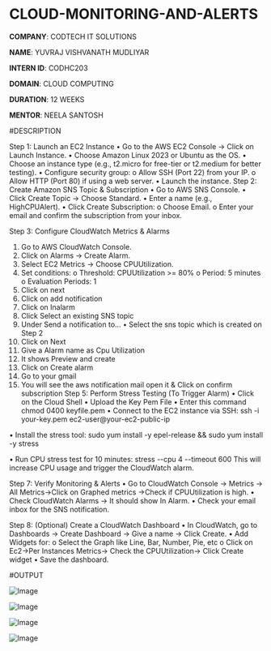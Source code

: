 # CLOUD-MONITORING-AND-ALERTS

**COMPANY**: CODTECH IT SOLUTIONS

**NAME**: YUVRAJ VISHVANATH MUDLIYAR

**INTERN ID**: CODHC203

**DOMAIN**: CLOUD COMPUTING

**DURATION**: 12 WEEKS

**MENTOR**: NEELA SANTOSH

#DESCRIPTION

Step 1: Launch an EC2 Instance
•	Go to the AWS EC2 Console → Click on Launch Instance.
•	Choose Amazon Linux 2023 or Ubuntu as the OS.
•	Choose an instance type (e.g., t2.micro for free-tier or t2.medium for better testing).
•	Configure security group:
o	Allow SSH (Port 22) from your IP.
o	Allow HTTP (Port 80) if using a web server.
•	Launch the instance.
Step 2: Create Amazon SNS Topic & Subscription
•	Go to AWS SNS Console.
•	Click Create Topic → Choose Standard.
•	Enter a name (e.g., HighCPUAlert).
•	Click Create Subscription:
o	Choose Email.
o	Enter your email and confirm the subscription from your inbox.

Step 3: Configure CloudWatch Metrics & Alarms
1.	Go to AWS CloudWatch Console.
2.	Click on Alarms → Create Alarm.
3.	Select EC2 Metrics → Choose CPUUtilization.
4.	Set conditions:
o	Threshold: CPUUtilization >= 80%
o	Period: 5 minutes
o	Evaluation Periods: 1
5.	Click on next 
6.	Click on add notification
7.	Click on Inalarm
8.	Click Select an existing SNS topic
9.	Under Send a notification to… 
•	Select the sns topic which is created on Step 2
10.	Click on Next
11.	Give a Alarm name as Cpu Utilization
12.	It shows Preview and create
13.	Click on Create alarm
14.	Go to your gmail
15.	You will see the aws notification mail open it & Click on confirm subscription
Step 5: Perform Stress Testing (To Trigger Alarm)
•	Click on the Cloud Shell
•	Upload the Key Pem File
•	Enter this command chmod 0400 keyfile.pem
•	Connect to the EC2 instance via SSH:
ssh -i your-key.pem ec2-user@your-ec2-public-ip

•	Install the stress tool:
sudo yum install -y epel-release && sudo yum install -y stress

•	Run CPU stress test for 10 minutes:
stress --cpu 4 --timeout 600
This will increase CPU usage and trigger the CloudWatch alarm.

Step 7: Verify Monitoring & Alerts
•	Go to CloudWatch Console → Metrics → All Metrics->Click on Graphed metrics ->Check if CPUUtilization is high.
•	Check CloudWatch Alarms → It should show In Alarm.
•	Check your email inbox for the SNS notification.

Step 8: (Optional) Create a CloudWatch Dashboard
•	In CloudWatch, go to Dashboards → Create Dashboard -> Give a name -> Click Create.
•	Add Widgets for:
o	Select the Graph like Line, Bar, Number, Pie, etc
o	Click on Ec2->Per Instances Metrics-> Check the CPUUtilization-> Click Create widget
•	Save the dashboard.


#OUTPUT

![Image](https://github.com/user-attachments/assets/da863a45-8506-4b46-ae19-fe6275223817)

![Image](https://github.com/user-attachments/assets/51c55d31-e2bb-4d52-8c42-af02f668332b)

![Image](https://github.com/user-attachments/assets/880cbe31-d015-4deb-9cc5-cfd21974aa77)

![Image](https://github.com/user-attachments/assets/c03d8907-5bd7-4922-bc98-b7198f0517ce)


